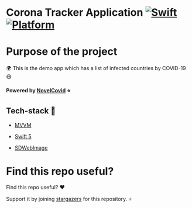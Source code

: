# Corona Tracker Application [![Swift](https://img.shields.io/badge/Swift-5.1-orange.svg)]() [![Platform](https://img.shields.io/badge/platform-iOS-lightgrey.svg)]()

Purpose of the project
======================

:earth_africa: This is the demo app which has a list of infected countries by COVID-19 :mask:

#### Powered by [NovelCovid](https://github.com/NovelCOVID/API) :star: 


## Tech-stack :calling:


* [MVVM](https://www.raywenderlich.com/34-design-patterns-by-tutorials-mvvm)

* [Swift 5](https://github.com/apple/swift)

* [SDWebImage](https://github.com/SDWebImage/SDWebImage)

Find this repo useful?
======================

Find this repo useful? :heart: 

Support it by joining [stargazers](https://github.com/emrdgrmnci/CoronaVirusMVVM/stargazers) for this repository. :star:
